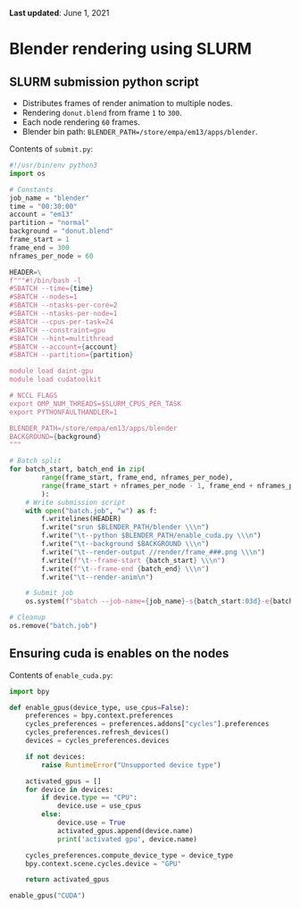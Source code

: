 **Last updated**: June 1, 2021

# Blender rendering using SLURM

## SLURM submission python script

 * Distributes frames of render animation to multiple nodes.
 * Rendering `donut.blend` from frame `1` to `300`.
 * Each node rendering `60` frames.
 * Blender bin path: `BLENDER_PATH=/store/empa/em13/apps/blender`.

Contents of `submit.py`:
```python
#!/usr/bin/env python3
import os

# Constants
job_name = "blender"
time = "00:30:00"
account = "em13"
partition = "normal"
background = "donut.blend"
frame_start = 1
frame_end = 300
nframes_per_node = 60

HEADER=\
f"""#!/bin/bash -l
#SBATCH --time={time}
#SBATCH --nodes=1
#SBATCH --ntasks-per-core=2
#SBATCH --ntasks-per-node=1
#SBATCH --cpus-per-task=24
#SBATCH --constraint=gpu
#SBATCH --hint=multithread
#SBATCH --account={account}
#SBATCH --partition={partition}

module load daint-gpu
module load cudatoolkit

# NCCL FLAGS
export OMP_NUM_THREADS=$SLURM_CPUS_PER_TASK
export PYTHONFAULTHANDLER=1

BLENDER_PATH=/store/empa/em13/apps/blender
BACKGROUND={background}
"""

# Batch split
for batch_start, batch_end in zip(
        range(frame_start, frame_end, nframes_per_node),
        range(frame_start + nframes_per_node - 1, frame_end + nframes_per_node - 1, nframes_per_node)
        ):
    # Write submission script
    with open("batch.job", "w") as f:
        f.writelines(HEADER)
        f.write("srun $BLENDER_PATH/blender \\\n")
        f.write("\t--python $BLENDER_PATH/enable_cuda.py \\\n")
        f.write("\t--background $BACKGROUND \\\n")
        f.write("\t--render-output //render/frame_###.png \\\n")
        f.write(f"\t--frame-start {batch_start} \\\n")
        f.write(f"\t--frame-end {batch_end} \\\n")
        f.write("\t--render-anim\n")

    # Submit job
    os.system(f"sbatch --job-name={job_name}-s{batch_start:03d}-e{batch_end:03d} batch.job")

# Cleanup
os.remove("batch.job")
```

## Ensuring cuda is enables on the nodes

Contents of `enable_cuda.py`:
```python
import bpy

def enable_gpus(device_type, use_cpus=False):
    preferences = bpy.context.preferences
    cycles_preferences = preferences.addons["cycles"].preferences
    cycles_preferences.refresh_devices()
    devices = cycles_preferences.devices

    if not devices:
        raise RuntimeError("Unsupported device type")

    activated_gpus = []
    for device in devices:
        if device.type == "CPU":
            device.use = use_cpus
        else:
            device.use = True
            activated_gpus.append(device.name)
            print('activated gpu', device.name)

    cycles_preferences.compute_device_type = device_type
    bpy.context.scene.cycles.device = "GPU"

    return activated_gpus

enable_gpus("CUDA")
```

